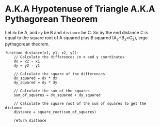 # A.K.A Hypotenuse of Triangle A.K.A Pythagorean Theorem

Let ```dx``` be A, and ```dy``` be B and ```distance``` be C. So by the end distance C is equal to the square root of A squared plus B squared (A<sub>2</sub>+B<sub>2</sub>=C<sub>2</sub>), ergo pythagorean theorem.

```
function distance(x1, y1, x2, y2):
    // Calculate the differences in x and y coordinates
    dx = x2 - x1
    dy = y2 - y1

    // Calculate the square of the differences
    dx_squared = dx * dx
    dy_squared = dy * dy

    // Calculate the sum of the squares
    sum_of_squares = dx_squared + dy_squared

    // Calculate the square root of the sum of squares to get the distance
    distance = square_root(sum_of_squares)

    return distance
```
